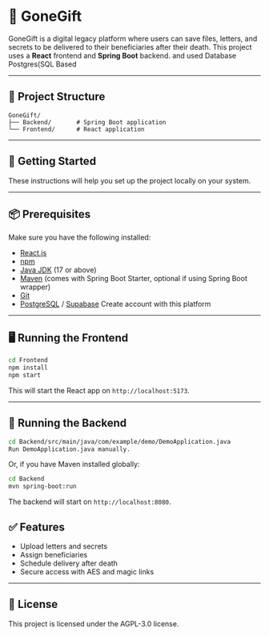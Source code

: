 # 🎁 GoneGift

GoneGift is a digital legacy platform where users can save files, letters, and secrets to be delivered to their beneficiaries after their death. This project uses a **React** frontend and **Spring Boot** backend.
and used Database Postgres(SQL Based

---

## 📁 Project Structure

```
GoneGift/
├── Backend/       # Spring Boot application
└── Frontend/      # React application
```

---

## 🚀 Getting Started

These instructions will help you set up the project locally on your system.

---

## 📦 Prerequisites

Make sure you have the following installed:

- [React.js](https://react.dev/learn/installation)
- [npm](https://www.npmjs.com/)
- [Java JDK](https://adoptium.net/) (17 or above)
- [Maven](https://maven.apache.org/) (comes with Spring Boot Starter, optional if using Spring Boot wrapper)
- [Git](https://git-scm.com/)
- [PostgreSQL](https://www.postgresql.org/) / [Supabase](https://supabase.com/) Create account with this platform 

---

## 🖥️ Running the Frontend

```bash
cd Frontend
npm install
npm start
```

This will start the React app on `http://localhost:5173`.

---

## 🔧 Running the Backend

```bash
cd Backend/src/main/java/com/example/demo/DemoApplication.java
Run DemoApplication.java manually.

```


Or, if you have Maven installed globally:

```bash
cd Backend
mvn spring-boot:run
```

The backend will start on `http://localhost:8080`.



## ✅ Features

- Upload letters and secrets
- Assign beneficiaries
- Schedule delivery after death
- Secure access with AES and magic links

---

## 📜 License

This project is licensed under the AGPL-3.0 license.
